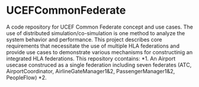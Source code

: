 # UCEFCommonFederate
A code repository for UCEF Common Federate concept and use cases.
The use of distributed simulation/co-simulation is one method to analyze the system behavior and performance. This project describes core requirements that necessitate the use of multiple HLA federations and provide use cases to demonstrate various mechanisms for constructinig an integrated HLA federations. 
This repository ccontains:
    *1. An Airport usecase construced as a single federation including seven federates (ATC, AirportCoordinator, AirlineGateManager1&2, PassengerManager1&2, PeopleFlow)
    *2. 
